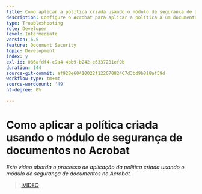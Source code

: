 ```yaml
---
title: Como aplicar a política criada usando o módulo de segurança de documentos no Acrobat
description: Configure o Acrobat para aplicar a política a um documento usando a segurança de documentos
type: Troubleshooting
role: Developer
level: Intermediate
version: 6.5
feature: Document Security
topic: Development
index: y
exl-id: 086afdf4-c9a4-4bb9-b242-e6337281ef9b
duration: 144
source-git-commit: af928e60410022f12207082467d3bd9b818af59d
workflow-type: tm+mt
source-wordcount: '49'
ht-degree: 0%

---
```


# Como aplicar a política criada usando o módulo de segurança de documentos no Acrobat

*Este vídeo aborda o processo de aplicação da política criada usando o módulo de segurança de documentos no Acrobat.*

>[!VIDEO](https://video.tv.adobe.com/v/335486?quality=12&learn=on)
